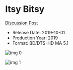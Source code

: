 # Itsy Bitsy

[Discussion Post](https://www.avsforum.com/threads/bass-eq-for-filtered-movies.2995212/post-58644434)

* Release Date: 2019-10-01
* Production Year: 2019
* Format: BD/DTS-HD MA 5.1

![img 0](https://i.imgur.com/FrtvmT4.jpg)

![img 1](https://i.imgur.com/Vyl8Jwe.png)

